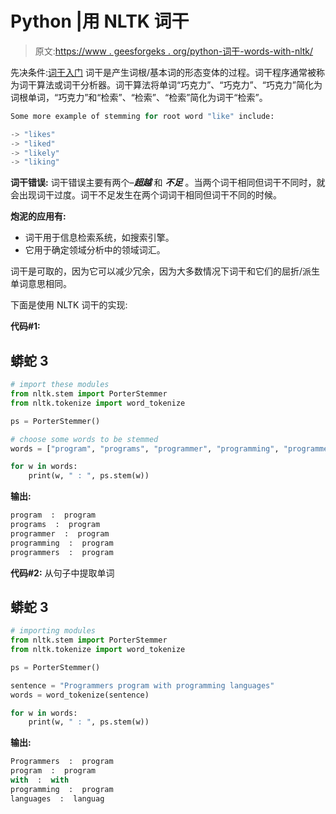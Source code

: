 # Python |用 NLTK 词干

> 原文:[https://www . geesforgeks . org/python-词干-words-with-nltk/](https://www.geeksforgeeks.org/python-stemming-words-with-nltk/)

先决条件:[词干入门](https://www.geeksforgeeks.org/introduction-to-stemming/)
词干是产生词根/基本词的形态变体的过程。词干程序通常被称为词干算法或词干分析器。词干算法将单词“巧克力”、“巧克力”、“巧克力”简化为词根单词，“巧克力”和“检索”、“检索”、“检索”简化为词干“检索”。

```py
Some more example of stemming for root word "like" include:

-> "likes"
-> "liked"
-> "likely"
-> "liking"
```

**词干错误:**
词干错误主要有两个–***超越*** 和 ***不足*** 。当两个词干相同但词干不同时，就会出现词干过度。词干不足发生在两个词词干相同但词干不同的时候。

**炮泥的应用有:**

*   词干用于信息检索系统，如搜索引擎。
*   它用于确定领域分析中的领域词汇。

词干是可取的，因为它可以减少冗余，因为大多数情况下词干和它们的屈折/派生单词意思相同。

下面是使用 NLTK 词干的实现:

**代码#1:**

## 蟒蛇 3

```py
# import these modules
from nltk.stem import PorterStemmer
from nltk.tokenize import word_tokenize

ps = PorterStemmer()

# choose some words to be stemmed
words = ["program", "programs", "programmer", "programming", "programmers"]

for w in words:
    print(w, " : ", ps.stem(w))
```

**输出:**

```py
program  :  program
programs  :  program
programmer  :  program
programming  :  program
programmers  :  program
```

**代码#2:** 从句子中提取单词

## 蟒蛇 3

```py
# importing modules
from nltk.stem import PorterStemmer
from nltk.tokenize import word_tokenize

ps = PorterStemmer()

sentence = "Programmers program with programming languages"
words = word_tokenize(sentence)

for w in words:
    print(w, " : ", ps.stem(w))
```

**输出:**

```py
Programmers  :  program
program  :  program
with  :  with
programming  :  program
languages  :  languag
```